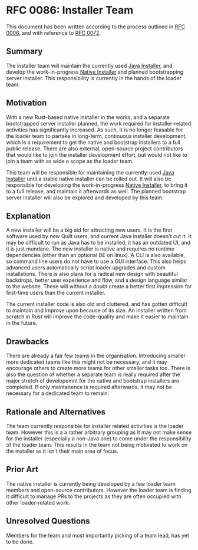 # RFC 0086: Installer Team

This document has been written according to the process outlined in [RFC 0006](https://github.com/QuiltMC/rfcs/blob/main/structure/0006-governance.md#creating-a-team), and with reference to [RFC 0072](https://github.com/QuiltMC/rfcs/blob/main/structure/0072-legal-team.md).

## Summary

The installer team will maintain the currently used [Java Installer](https://github.com/QuiltMC/quilt-installer), and develop the work-in-progress [Native Installer](https://github.com/QuiltMC/quilt-native-installer) and planned bootstrapping server installer. This responsibility is currently in the hands of the loader team.


## Motivation

With a new Rust-based native installer in the works, and a separate bootstrapped server installer planned, the work required for installer-related activities has significantly increased.
As such, it is no longer feasable for the loader team to partake in long-term, continuous installer development, which is a requirement to get the native and bootstrap installers to a full public release.
There are also external, open-source project contributors that would like to join the installer development effort, but would not like to join a team with as wide a scope as the loader team.

This team will be responsible for maintaining the currently-used [Java Installer](https://github.com/QuiltMC/quilt-installer) until a stable native installer can be rolled out.
It will also be responsible for developing the work-in-progress [Native Installer](https://github.com/QuiltMC/quilt-native-installer), to bring it to a full release, and maintain it afterwards as well.
The planned bootstrap server installer will also be explored and developed by this team.


## Explanation

A new installer will be a big aid for attracting new users. It is the first software used by new Quilt users, and current Java installer doesn't cut it. It may be difficult to run as Java has to be installed, it has an outdated UI, and it is just mundane.
The new installer is native and requires no runtime dependencies (other than an optional DE on linux). A CLI is also available, so command line users do not have to use a GUI interface. This also helps advanced users automatically script loader upgrades and custom installations.
There is also plans for a radical new design with beautiful backdrops, better user experience and flow, and a design language similar to the website.
These will without a doubt create a better first impression for first-time users than the current installer.

The current installer code is also old and cluttered, and has gotten difficult to maintain and improve upon because of its size. An installer written from scratch in Rust will improve the code-quality and make it easier to maintain in the future.


## Drawbacks

There are already a fair few teams in the organisation. Introducing smaller more dedicated teams like this might not be necessary, and it may encourage others to create more teams for other smaller tasks too.
There is also the question of whether a separate team is really required after the major stretch of developemnt for the native and bootstrap installers are completed. If only maintanence is required afterwards, it may not be necessary for a dedicated team to remain.


## Rationale and Alternatives

The team currently responsible for installer related activities is the loader team. However this is a a rather arbitrary grouping as it may not make sense for the installer (especially a non-Java one) to come under the responsibility of the loader team.
This results in the team not being motivated to work on the installer as it isn't their main area of focus.


## Prior Art

The native installer is currently being developed by a few loader team members and open-source contributors. However the loader team is finding it difficult to manage PRs to the projects as they are often occupied with other loader-related work.


## Unresolved Questions

Members for the team and most importantly picking of a team lead, has yet to be done.
